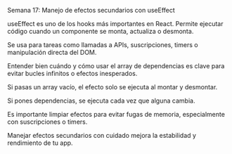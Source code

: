 Semana 17: Manejo de efectos secundarios con useEffect

useEffect es uno de los hooks más importantes en React. Permite ejecutar código cuando un componente se monta, actualiza o desmonta.

Se usa para tareas como llamadas a APIs, suscripciones, timers o manipulación directa del DOM.

Entender bien cuándo y cómo usar el array de dependencias es clave para evitar bucles infinitos o efectos inesperados.

Si pasas un array vacío, el efecto solo se ejecuta al montar y desmontar.

Si pones dependencias, se ejecuta cada vez que alguna cambia.

Es importante limpiar efectos para evitar fugas de memoria, especialmente con suscripciones o timers.

Manejar efectos secundarios con cuidado mejora la estabilidad y rendimiento de tu app.